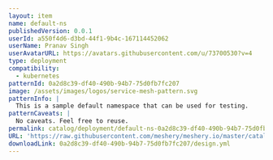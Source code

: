 ```yaml
---
layout: item
name: default-ns
publishedVersion: 0.0.1
userId: a550f4d6-d3bd-44f1-9b4c-167114452062
userName: Pranav Singh
userAvatarURL: https://avatars.githubusercontent.com/u/73700530?v=4
type: deployment
compatibility:
  - kubernetes
patternId: 0a2d8c39-df40-490b-94b7-75d0fb7fc207
image: /assets/images/logos/service-mesh-pattern.svg
patternInfo: |
  This is a sample default namespace that can be used for testing.
patternCaveats: |
  No caveats. Feel free to reuse.
permalink: catalog/deployment/default-ns-0a2d8c39-df40-490b-94b7-75d0fb7fc207.html
URL: 'https://raw.githubusercontent.com/meshery/meshery.io/master/catalog/0a2d8c39-df40-490b-94b7-75d0fb7fc207/0.0.1/design.yml'
downloadLink: 0a2d8c39-df40-490b-94b7-75d0fb7fc207/design.yml
---
```

